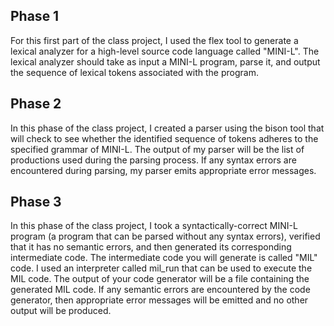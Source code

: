 ## Phase 1
For this first part of the class project, I used the flex tool to generate a lexical analyzer for a high-level source code language called "MINI-L". The lexical analyzer should take as input a MINI-L program, parse it, and output the sequence of lexical tokens associated with the program.

## Phase 2
In this phase of the class project, I created a parser using the bison tool that will check to see whether the identified sequence of tokens adheres to the specified grammar of MINI-L. The output of my parser will be the list of productions used during the parsing process. If any syntax errors are encountered during parsing, my parser emits appropriate error messages.

## Phase 3
In this phase of the class project, I took a syntactically-correct MINI-L program (a program that can be parsed without any syntax errors), verified that it has no semantic errors, and then generated its corresponding intermediate code. The intermediate code you will generate is called "MIL" code. I used an interpreter called mil_run that can be used to execute the MIL code. The output of your code generator will be a file containing the generated MIL code. If any semantic errors are encountered by the code generator, then appropriate error messages will be emitted and no other output will be produced.
